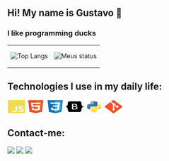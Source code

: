 <!-- Para abrir Markdown usar Ctrl + shift + v -->
## Hi! My name is Gustavo 🦆

### I like programming ducks
<table border="0" style="border:0;">
<tr>
<td>

![Top Langs](https://github-readme-stats.vercel.app/api/top-langs/?username=Gustavonn07&layout=donut&title_color=adbac7&text_color=adbac7&theme=transparent&hide_border=true)
</td>
<td>

![Meus status](https://github-readme-stats.vercel.app/api?username=Gustavonn07&title_color=adbac7&text_color=adbac7&theme=transparent&hide_border=true)
</td>
</tr>
</table>

## Technologies I use in my daily life:
<div style="display: inline_block">
    <img alt="Gustavo-JS" height="30" width="40" src="https://raw.githubusercontent.com/devicons/devicon/master/icons/javascript/javascript-plain.svg">
    <img alt="Gustavo-HTML" height="30" width="40" src="https://raw.githubusercontent.com/devicons/devicon/master/icons/html5/html5-original.svg">
    <img alt="Gustavo-CSS" height="30" width="40" src="https://raw.githubusercontent.com/devicons/devicon/master/icons/css3/css3-original.svg"> 
    <img alt="Gustavo-BOOTSTRAP" height="30" width="40" src="https://raw.githubusercontent.com/devicons/devicon/master/icons/bootstrap/bootstrap-plain.svg">
    <img alt="Gustavo-Python" height="30" width="40" src="https://raw.githubusercontent.com/devicons/devicon/master/icons/python/python-original.svg">
    <img alt="Gustavo-GIT" height="30" width="40" src="https://raw.githubusercontent.com/devicons/devicon/master/icons/git/git-original.svg">

</div>

## Contact-me:
<div> 
  <a href="https://www.instagram.com/_gustavonep/" target="_blank"><img src="https://img.shields.io/badge/-Instagram-%23E4405F?style=for-the-badge&logo=instagram&logoColor=white" target="_blank"></a> 
  <a href = "mailto:gustavonepnog@gmail.com"><img src="https://img.shields.io/badge/-Gmail-%23333?style=for-the-badge&logo=gmail&logoColor=white" target="_blank"></a>
  <a href="https://www.linkedin.com/in/gustavo-nepomuceno-657807272/" target="_blank"><img src="https://img.shields.io/badge/-LinkedIn-%230077B5?style=for-the-badge&logo=linkedin&logoColor=white" target="_blank"></a> 
  
</div>